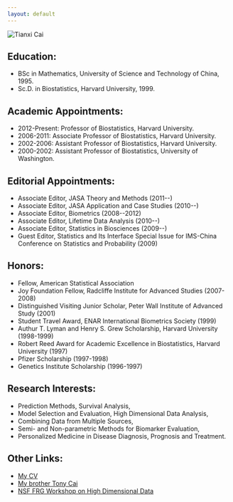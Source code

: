 ```yaml
---
layout: default
---
```


![Tianxi Cai](TianxiSFSmall.jpg)


## **Education**:

* BSc in Mathematics, University of Science and Technology of China, 1995.
* Sc.D. in Biostatistics, Harvard University, 1999. 

## **Academic Appointments**:

* 2012-Present: Professor of Biostatistics, Harvard University.
* 2006-2011: Associate Professor of Biostatistics, Harvard University.
* 2002-2006: Assistant Professor of Biostatistics, Harvard University.
* 2000-2002: Assistant Professor of Biostatistics, University of Washington. 

## **Editorial Appointments**:

* Associate Editor, JASA Theory and Methods (2011--)
* Associate Editor, JASA Application and Case Studies (2010--)
* Associate Editor, Biometrics (2008--2012)
* Associate Editor, Lifetime Data Analysis (2010--)
* Associate Editor, Statistics in Biosciences (2009--)
* Guest Editor, Statistics and Its Interface Special Issue for IMS-China Conference on Statistics and Probability (2009) 

## **Honors**:

* Fellow, American Statistical Association
* Joy Foundation Fellow, Radcliffe Institute for Advanced Studies (2007-2008)
* Distinguished Visiting Junior Scholar, Peter Wall Institute of Advanced Study (2001)
* Student Travel Award, ENAR International Biometrics Society (1999)
* Authur T. Lyman and Henry S. Grew Scholarship, Harvard University (1998-1999)
* Robert Reed Award for Academic Excellence in Biostatistics, Harvard University (1997)
* Pfizer Scholarship (1997-1998)
* Genetics Institute Scholarship (1996-1997) 

## **Research Interests**:

* Prediction Methods, Survival Analysis,
* Model Selection and Evaluation, High Dimensional Data Analysis,
* Combining Data from Multiple Sources,
* Semi- and Non-parametric Methods for Biomarker Evaluation,
* Personalized Medicine in Disease Diagnosis, Prognosis and Treatment. 

## **Other Links**:

* [My CV](http://www.hsph.harvard.edu/tcai/CV-TCai.pdf)
* [My brother Tony Cai](http://www-stat.wharton.upenn.edu/~tcai/)
* [NSF FRG Workshop on High Dimensional Data](http://people.hsph.harvard.edu/~linli/workshop/index.html) 
